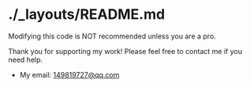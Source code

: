 # ./_layouts/README.md

Modifying this code is NOT recommended unless you are a pro.

Thank you for supporting my work! Please feel free to contact me if you need help.

- My email: 149819727@qq.com
